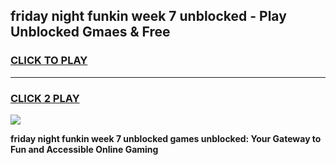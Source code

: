 
## friday night funkin week 7 unblocked - Play Unblocked Gmaes & Free
<h3>
<a href="https://news.freeplayer.one?title=friday_night_funkin_week_7_unblocked&ref=23F">CLICK TO PLAY</a></h3>
<hr>

<h3>
<a href="https://news.freeplayer.one?title=friday_night_funkin_week_7_unblocked&ref=23F">CLICK 2 PLAY</a>
  
</h3>

<a href="https://news.freeplayer.one?title=friday_night_funkin_week_7_unblocked&ref=23F/"><img src="https://clearcache.store/games.png"></a>


**friday night funkin week 7 unblocked games unblocked: Your Gateway to Fun and Accessible Online Gaming**
